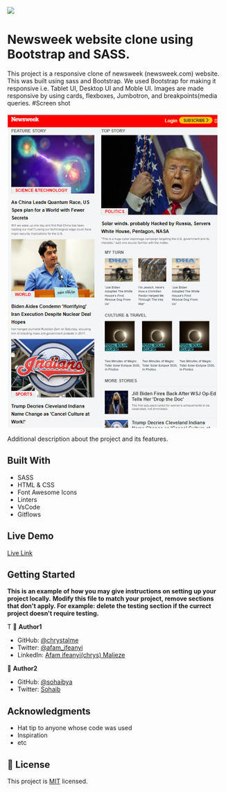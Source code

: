 ![](https://img.shields.io/badge/Microverse-blueviolet)

# Newsweek website clone using Bootstrap and SASS.

>
This project is a responsive clone of newsweek (newsweek.com) website. This was built using sass and Bootstrap. We used Bootstrap for making it responsive i.e. Tablet UI, Desktop UI and Moble UI. Images are made responsive by using cards, flexboxes, Jumbotron, and breakpoints(media queries.
 #Screen shot
 
 ![](images/screen-shot.png)

Additional description about the project and its features.

## Built With

- SASS
- HTML & CSS
- Font Awesome Icons
- Linters
- VsCode
- Gitflows

## Live Demo

[Live Link](https://chrystalme.github.io/newsweek-web-clone/)


## Getting Started

**This is an example of how you may give instructions on setting up your project locally.**
**Modify this file to match your project, remove sections that don't apply. For example: delete the testing section if the currect project doesn't require testing.**


T
👤 **Author1**

- GitHub: [@chrystalme](https://github.com/chrystalme)
- Twitter: [@afam_ifeanyi](https://twitter.com/afam_ifeanyi)
- LinkedIn: [Afam ifeanyi(chrys) Malieze](https://linkedin.com/in/afam-ifeanyi-chrys-malieze-63876576)

👤 **Author2**

- GitHub: [@sohaibya](https://github.com/sohaibya)
- Twitter: [Sohaib](https://twitter.com/sohaib)

## Acknowledgments

- Hat tip to anyone whose code was used
- Inspiration
- etc

## 📝 License
This project is [MIT](https://mit-license.org) licensed.
